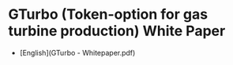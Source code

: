 # GTurbo (Token-option for gas turbine production) White Paper

- [English](GTurbo - Whitepaper.pdf)
